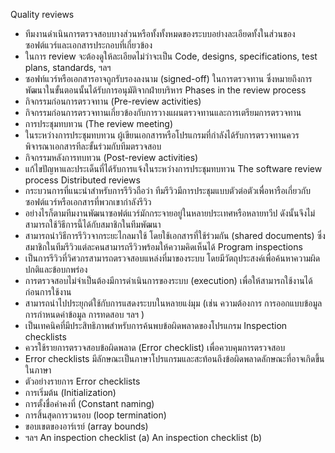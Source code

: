 Quality reviews
*	ทีมงานดำเนินการตรวจสอบบางส่วนหรือทั้งทั้งหมดของระบบอย่างละเอียดทั้งในส่วนของซอฟต์แวร์และเอกสารประกอบที่เกี่ยวข้อง
*	ในการ review จะต้องดูให้ละเอียดไม่ว่าจะเป็น Code, designs, specifications, test plans, standards,  ฯลฯ
*	ซอฟท์แวร์หรือเอกสารอาจถูกรับรองลงนาม (signed-off) ในการตรวจทาน ซึ่งหมายถึงการพัฒนาในขั้นตอนนั้นได้รับการอนุมัติจากฝ่ายบริหาร
Phases in the review process
*	กิจกรรมก่อนการตรวจทาน (Pre-review activities)
*	กิจกรรมก่อนการตรวจทานเกี่ยวข้องกับการวางแผนตรวจทานและการเตรียมการตรวจทาน
*	การประชุมทบทวน (The review meeting)
*	ในระหว่างการประชุมทบทวน ผู้เขียนเอกสารหรือโปรแกรมที่กำลังได้รับการตรวจทานควรพิจารณาเอกสารทีละขั้นร่วมกับทีมตรวจสอบ
*	กิจกรรมหลังการทบทวน (Post-review activities)
*	แก้ไขปัญหาและประเด็นที่ได้รับการแจ้งในระหว่างการประชุมทบทวน
The software review process 
Distributed reviews
*	กระบวนการที่แนะนำสำหรับการรีวิวถือว่า ทีมรีวิวมีการประชุมแบบตัวต่อตัวเพื่อหารือเกี่ยวกับซอฟต์แวร์หรือเอกสารที่พวกเขากำลังรีวิว
*	อย่างไรก็ตามทีมงานพัฒนาซอฟต์แวร์มักกระจายอยู่ในหลายประเทศหรือหลายทวีป ดังนั้นจึงไม่สามารถใช้วิธีการนี้ได้กับสมาชิกในทีมพัฒนา
*	สามารถนำวิธีการรีวิวจากระยะไกลมาใช้  โดยใช้เอกสารที่ใช้ร่วมกัน (shared documents) ซึ่งสมาชิกในทีมรีวิวแต่ละคนสามารถรีวิวพร้อมให้ความคิดเห็นได้
Program inspections
*	เป็นการรีวิวที่วิศวกรสามารถตรวจสอบแหล่งที่มาของระบบ โดยมีวัตถุประสงค์เพื่อค้นหาความผิดปกติและข้อบกพร่อง
*	การตรวจสอบไม่จำเป็นต้องมีการดำเนินการของระบบ (execution) เพื่อให้สามารถใช้งานได้ก่อนการใช้งาน
*	สามารถนำไปประยุกต์ใช้กับการแสดงระบบในหลายแง่มุม (เช่น ความต้องการ การออกแบบข้อมูล การกำหนดค่าข้อมูล การทดสอบ ฯลฯ )
*	เป็นเทคนิคที่มีประสิทธิภาพสำหรับการค้นพบข้อผิดพลาดของโปรแกรม
Inspection checklists
*	ควรใช้รายการตรวจสอบข้อผิดพลาด (Error checklist)  เพื่อควบคุมการตรวจสอบ
*	Error checklists มีลักษณะเป็นภาษาโปรแกรมและสะท้อนถึงข้อผิดพลาดลักษณะที่อาจเกิดขึ้นในภาษา
*	ตัวอย่างรายการ Error checklists 
*	การเริ่มต้น (Initialization)
*	การตั้งชื่อค่าคงที่ (Constant naming)
*	การสิ้นสุดการวนรอบ (loop termination)
*	ขอบเขตของอาร์เรย์ (array bounds) 
*	ฯลฯ
An inspection checklist (a)
An inspection checklist (b)
